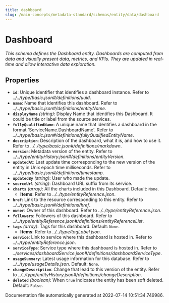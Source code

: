 ```yaml
---
title: dashboard
slug: /main-concepts/metadata-standard/schemas/entity/data/dashboard
---
```


# Dashboard

*This schema defines the Dashboard entity. Dashboards are computed from data and visually present data, metrics, and KPIs. They are updated in real-time and allow interactive data exploration.*

## Properties

- **`id`**: Unique identifier that identifies a dashboard instance. Refer to *../../type/basic.json#/definitions/uuid*.
- **`name`**: Name that identifies this dashboard. Refer to *../../type/basic.json#/definitions/entityName*.
- **`displayName`** *(string)*: Display Name that identifies this Dashboard. It could be title or label from the source services.
- **`fullyQualifiedName`**: A unique name that identifies a dashboard in the format 'ServiceName.DashboardName'. Refer to *../../type/basic.json#/definitions/fullyQualifiedEntityName*.
- **`description`**: Description of the dashboard, what it is, and how to use it. Refer to *../../type/basic.json#/definitions/markdown*.
- **`version`**: Metadata version of the entity. Refer to *../../type/entityHistory.json#/definitions/entityVersion*.
- **`updatedAt`**: Last update time corresponding to the new version of the entity in Unix epoch time milliseconds. Refer to *../../type/basic.json#/definitions/timestamp*.
- **`updatedBy`** *(string)*: User who made the update.
- **`sourceUrl`** *(string)*: Dashboard URL suffix from its service.
- **`charts`** *(array)*: All the charts included in this Dashboard. Default: `None`.
  - **Items**: Refer to *../../type/entityReference.json*.
- **`href`**: Link to the resource corresponding to this entity. Refer to *../../type/basic.json#/definitions/href*.
- **`owner`**: Owner of this dashboard. Refer to *../../type/entityReference.json*.
- **`followers`**: Followers of this dashboard. Refer to *../../type/entityReference.json#/definitions/entityReferenceList*.
- **`tags`** *(array)*: Tags for this dashboard. Default: `None`.
  - **Items**: Refer to *../../type/tagLabel.json*.
- **`service`**: Link to service where this dashboard is hosted in. Refer to *../../type/entityReference.json*.
- **`serviceType`**: Service type where this dashboard is hosted in. Refer to *../services/dashboardService.json#/definitions/dashboardServiceType*.
- **`usageSummary`**: Latest usage information for this database. Refer to *../../type/usageDetails.json*. Default: `None`.
- **`changeDescription`**: Change that lead to this version of the entity. Refer to *../../type/entityHistory.json#/definitions/changeDescription*.
- **`deleted`** *(boolean)*: When `true` indicates the entity has been soft deleted. Default: `False`.


Documentation file automatically generated at 2022-07-14 10:51:34.749986.
